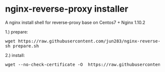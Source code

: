 # nginx-reverse-proxy installer
A nginx install shell for reverse-proxy base on Centos7 + Nginx 1.10.2

1.) prepare:

<pre>
wget https://raw.githubusercontent.com/jun283/nginx-reverse-proxy/master/prepare.sh
sh prepare.sh
</pre>

2.) install:

<pre>
wget --no-check-certificate -O  https://raw.githubusercontent.com/jun283/nginx-reverse-proxy/master/install.sh | sh
</pre>
